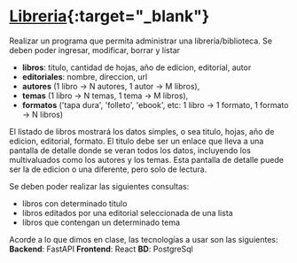 # [Libreria](https://drive.google.com/file/d/1ctEk1Nvl12Lcq7zhmhrspcK4SLFbVuqo/view?usp=sharing){:target="\_blank"}

Realizar un programa que permita administrar una librería/biblioteca. Se deben poder ingresar, modificar, borrar y listar

- **libros**: titulo, cantidad de hojas, año de edicion, editorial, autor
- **editoriales**: nombre, direccion, url
- **autores** (1 libro -> N autores, 1 autor -> M libros),
- **temas** (1 libro -> N temas, 1 tema -> M libros),
- **formatos** ('tapa dura', 'folleto', 'ebook', etc: 1 libro -> 1 formato, 1 formato -> N libros)

El listado de libros mostrará los datos simples, o sea titulo, hojas, año de edicion, editorial, formato. El titulo debe ser un enlace que lleva a una pantalla de detalle donde se veran todos los datos, incluyendo los multivaluados como los autores y los temas. Esta pantalla de detalle puede ser la de edicion o una diferente, pero solo de lectura.

Se deben poder realizar las siguientes consultas:

- libros con determinado titulo
- libros editados por una editorial seleccionada de una lista
- libros que contengan un determinado tema

Acorde a lo que dimos en clase, las tecnologías a usar son las siguientes:
**Backend**: FastAPI
**Frontend**: React
**BD**: PostgreSql
